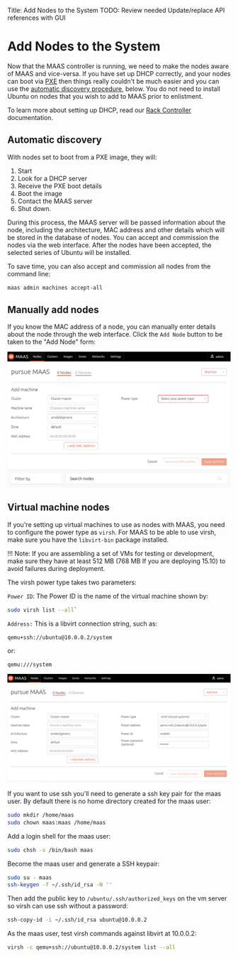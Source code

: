 Title: Add Nodes to the System
TODO: Review needed
      Update/replace API references with GUI

# Add Nodes to the System

Now that the MAAS controller is running, we need to make the nodes aware of
MAAS and vice-versa. If you have set up DHCP correctly, and your nodes can
boot via [PXE](http://en.wikipedia.org/wiki/Preboot_Execution_Environment)
then things really couldn't be much easier and you can use the [automatic
discovery procedure](#automatic-discovery), below. You do not need to install
Ubuntu on nodes that you wish to add to MAAS prior to enlistment.

To learn more about setting up DHCP, read our [Rack Controller
]( installconfig-rack.html) documentation.

## Automatic discovery

With nodes set to boot from a PXE image, they will:

1. Start
2. Look for a DHCP server
3. Receive the PXE boot details
4. Boot the image
5. Contact the MAAS server
6. Shut down.

During this process, the MAAS server will be passed information about the
node, including the architecture, MAC address and other details which will be
stored in the database of nodes. You can accept and commission the nodes via
the web interface. After the nodes have been accepted, the selected series of
Ubuntu will be installed.

To save time, you can also accept and commission all nodes from the
command line:

```bash
maas admin machines accept-all
```

## Manually add nodes

If you know the MAC address of a node, you can manually enter details about
the node through the web interface. Click the `Add Node` button to be taken to
the "Add Node" form:

![image](media/add-node.png)

## Virtual machine nodes

If you're setting up virtual machines to use as nodes with MAAS, you need to
configure the power type as `virsh`. For MAAS to be able to use virsh, make
sure you have the `libvirt-bin` package installed.

!!! Note: If you are assembling a set of VMs for testing or development, make
sure they have at least 512 MB (768 MB If you are deploying 15.10) to avoid
failures during deployment.

The virsh power type takes two parameters:

`Power ID`: The Power ID is the name of the virtual machine shown by:

```bash
sudo virsh list --all`
```

`Address:` This is a libvirt connection string, such as:
```nohighlight
qemu+ssh://ubuntu@10.0.0.2/system
```
or:
```nohighlight
qemu:///system
```

![image](media/virsh-config.png)

If you want to use ssh you'll need to generate a ssh key pair for the maas
user. By default there is no home directory created for the maas user:

```bash
sudo mkdir /home/maas
sudo chown maas:maas /home/maas
```
Add a login shell for the maas user:

```bash
sudo chsh -s /bin/bash maas
```

Become the maas user and generate a SSH keypair:

```bash
sudo su - maas
ssh-keygen -f ~/.ssh/id_rsa -N ''

```
Then add the public key to `/ubuntu/.ssh/authorized_keys` on the vm server so
virsh can use ssh without a password:

```bash
ssh-copy-id -i ~/.ssh/id_rsa ubuntu@10.0.0.2
```

As the maas user, test virsh commands against libvirt at 10.0.0.2:

```bash
virsh -c qemu+ssh://ubuntu@10.0.0.2/system list --all
```
